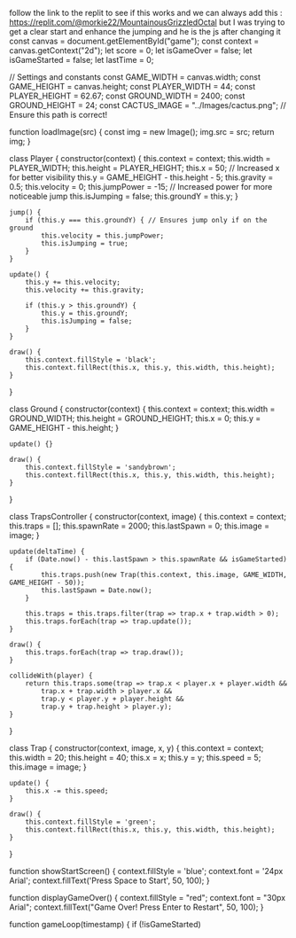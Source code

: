 follow the link to the replit to see if this works and we can always add this : https://replit.com/@morkie22/MountainousGrizzledOctal
but I was trying to get a clear start and enhance the jumping and he is the js after changing it const canvas = document.getElementById("game");
const context = canvas.getContext("2d");
let score = 0;
let isGameOver = false;
let isGameStarted = false;
let lastTime = 0;

// Settings and constants
const GAME_WIDTH = canvas.width;
const GAME_HEIGHT = canvas.height;
const PLAYER_WIDTH = 44;
const PLAYER_HEIGHT = 62.67;
const GROUND_WIDTH = 2400;
const GROUND_HEIGHT = 24;
const CACTUS_IMAGE = "../Images/cactus.png";  // Ensure this path is correct!

function loadImage(src) {
    const img = new Image();
    img.src = src;
    return img;
}

class Player {
    constructor(context) {
        this.context = context;
        this.width = PLAYER_WIDTH;
        this.height = PLAYER_HEIGHT;
        this.x = 50; // Increased x for better visibility
        this.y = GAME_HEIGHT - this.height - 5;
        this.gravity = 0.5;
        this.velocity = 0;
        this.jumpPower = -15; // Increased power for more noticeable jump
        this.isJumping = false;
        this.groundY = this.y;
    }

    jump() {
        if (this.y === this.groundY) { // Ensures jump only if on the ground
            this.velocity = this.jumpPower;
            this.isJumping = true;
        }
    }

    update() {
        this.y += this.velocity;
        this.velocity += this.gravity;

        if (this.y > this.groundY) {
            this.y = this.groundY;
            this.isJumping = false;
        }
    }

    draw() {
        this.context.fillStyle = 'black';
        this.context.fillRect(this.x, this.y, this.width, this.height);
    }
}

class Ground {
    constructor(context) {
        this.context = context;
        this.width = GROUND_WIDTH;
        this.height = GROUND_HEIGHT;
        this.x = 0;
        this.y = GAME_HEIGHT - this.height;
    }

    update() {}

    draw() {
        this.context.fillStyle = 'sandybrown';
        this.context.fillRect(this.x, this.y, this.width, this.height);
    }
}

class TrapsController {
    constructor(context, image) {
        this.context = context;
        this.traps = [];
        this.spawnRate = 2000;
        this.lastSpawn = 0;
        this.image = image;
    }

    update(deltaTime) {
        if (Date.now() - this.lastSpawn > this.spawnRate && isGameStarted) {
            this.traps.push(new Trap(this.context, this.image, GAME_WIDTH, GAME_HEIGHT - 50));
            this.lastSpawn = Date.now();
        }

        this.traps = this.traps.filter(trap => trap.x + trap.width > 0);
        this.traps.forEach(trap => trap.update());
    }

    draw() {
        this.traps.forEach(trap => trap.draw());
    }

    collideWith(player) {
        return this.traps.some(trap => trap.x < player.x + player.width &&
            trap.x + trap.width > player.x &&
            trap.y < player.y + player.height &&
            trap.y + trap.height > player.y);
    }
}

class Trap {
    constructor(context, image, x, y) {
        this.context = context;
        this.width = 20;
        this.height = 40;
        this.x = x;
        this.y = y;
        this.speed = 5;
        this.image = image;
    }

    update() {
        this.x -= this.speed;
    }

    draw() {
        this.context.fillStyle = 'green';
        this.context.fillRect(this.x, this.y, this.width, this.height);
    }
}

function showStartScreen() {
    context.fillStyle = 'blue';
    context.font = '24px Arial';
    context.fillText('Press Space to Start', 50, 100);
}

function displayGameOver() {
    context.fillStyle = "red";
    context.font = "30px Arial";
    context.fillText("Game Over! Press Enter to Restart", 50, 100);
}

function gameLoop(timestamp) {
    if (!isGameStarted)

